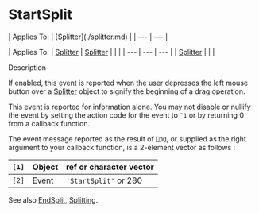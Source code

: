 




<h1 class="heading"><span class="name">StartSplit</span></h1>
| Applies To: | [Splitter](./splitter.md) |
| --- | ---  |

| Applies To: | [Splitter](./splitter.md) | [Splitter](./splitter.md) |  |  |
| --- | --- | ---  |
| [Splitter](./splitter.md) |  |  |


Description


If enabled, this event is reported when the user depresses the left mouse button over a [Splitter](./splitter.md) object to signify the beginning of a drag operation.


This event is reported for information alone. You may not disable or nullify the event by setting the action code for the event to `¯1` or by returning 0 from a callback function.


The event message reported as the result of `⎕DQ`, or supplied as the right argument to your callback function, is a 2-element vector as follows :

| `[1]` | Object | ref or character vector |
| --- | --- | ---  |
| `[2]` | Event | `'StartSplit'` or 280 |


See also [EndSplit](./endsplit.md), [Splitting](./splitting.md).



